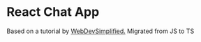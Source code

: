 # React Chat App 

Based on a tutorial by [WebDevSimplified.](https://www.youtube.com/watch?v=tBr-PybP_9c) 
Migrated from JS to TS
